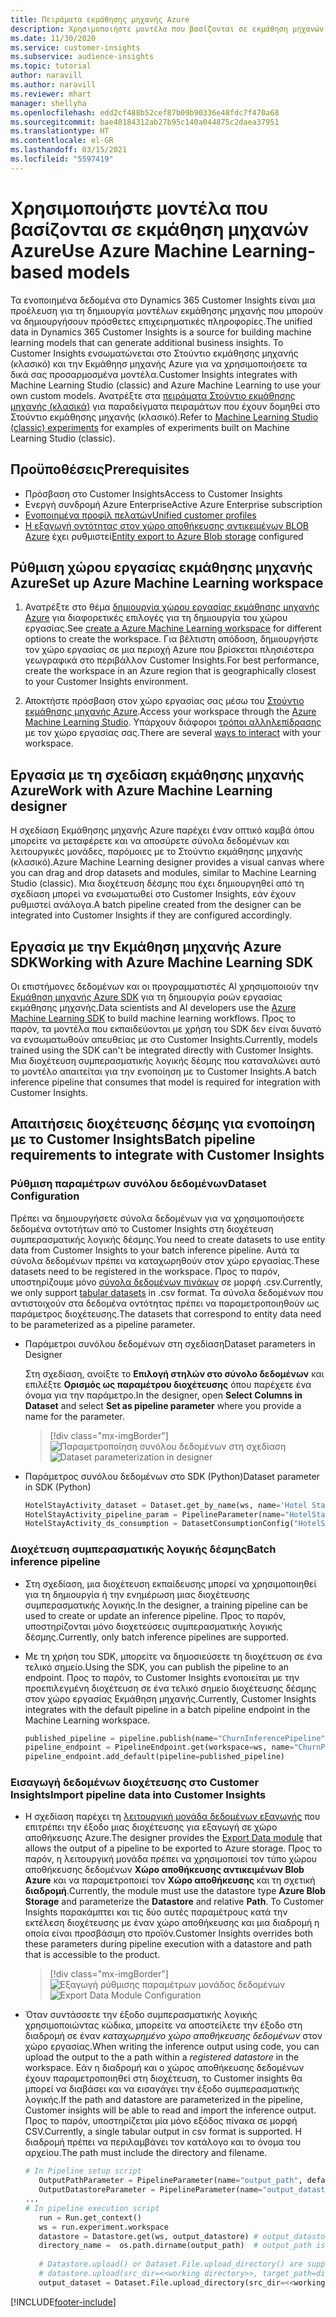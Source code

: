 ```yaml
---
title: Πειράματα εκμάθησης μηχανής Azure
description: Χρησιμοποιήστε μοντέλα που βασίζονται σε εκμάθηση μηχανών Azure στο Dynamics 365 Customer Insights.
ms.date: 11/30/2020
ms.service: customer-insights
ms.subservice: audience-insights
ms.topic: tutorial
author: naravill
ms.author: naravill
ms.reviewer: mhart
manager: shellyha
ms.openlocfilehash: edd2cf488b52cef87b09b90336e48fdc7f470a68
ms.sourcegitcommit: bae40184312ab27b95c140a044875c2daea37951
ms.translationtype: HT
ms.contentlocale: el-GR
ms.lasthandoff: 03/15/2021
ms.locfileid: "5597419"
---
```

# <a name="use-azure-machine-learning-based-models"></a><span data-ttu-id="7f5af-103">Χρησιμοποιήστε μοντέλα που βασίζονται σε εκμάθηση μηχανών Azure</span><span class="sxs-lookup"><span data-stu-id="7f5af-103">Use Azure Machine Learning-based models</span></span>

<span data-ttu-id="7f5af-104">Τα ενοποιημένα δεδομένα στο Dynamics 365 Customer Insights είναι μια προέλευση για τη δημιουργία μοντέλων εκμάθησης μηχανής που μπορούν να δημιουργήσουν πρόσθετες επιχειρηματικές πληροφορίες.</span><span class="sxs-lookup"><span data-stu-id="7f5af-104">The unified data in Dynamics 365 Customer Insights is a source for building machine learning models that can generate additional business insights.</span></span> <span data-ttu-id="7f5af-105">Το Customer Insights ενσωματώνεται στο Στούντιο εκμάθησης μηχανής (κλασικό) και την Εκμάθηησ μηχανής Azure για να χρησιμοποιήσετε τα δικά σας προσαρμοσμένα μοντέλα.</span><span class="sxs-lookup"><span data-stu-id="7f5af-105">Customer Insights integrates with Machine Learning Studio (classic) and Azure Machine Learning to use your own custom models.</span></span> <span data-ttu-id="7f5af-106">Ανατρέξτε στα [πειράματα Στούντιο εκμάθησης μηχανής (κλασικά)](machine-learning-studio-experiments.md) για παραδείγματα πειραμάτων που έχουν δομηθεί στο Στούντιο εκμάθησης μηχανής (κλασικό).</span><span class="sxs-lookup"><span data-stu-id="7f5af-106">Refer to [Machine Learning Studio (classic) experiments](machine-learning-studio-experiments.md) for examples of experiments built on Machine Learning Studio (classic).</span></span> 

## <a name="prerequisites"></a><span data-ttu-id="7f5af-107">Προϋποθέσεις</span><span class="sxs-lookup"><span data-stu-id="7f5af-107">Prerequisites</span></span>

- <span data-ttu-id="7f5af-108">Πρόσβαση στο Customer Insights</span><span class="sxs-lookup"><span data-stu-id="7f5af-108">Access to Customer Insights</span></span>
- <span data-ttu-id="7f5af-109">Ενεργή συνδρομή Azure Enterprise</span><span class="sxs-lookup"><span data-stu-id="7f5af-109">Active Azure Enterprise subscription</span></span>
- [<span data-ttu-id="7f5af-110">Ενοποιημένα προφίλ πελατών</span><span class="sxs-lookup"><span data-stu-id="7f5af-110">Unified customer profiles</span></span>](data-unification.md)
- <span data-ttu-id="7f5af-111">[Η εξαγωγή οντότητας στον χώρο αποθήκευσης αντικειμένων BLOB Azure](export-azure-blob-storage.md) έχει ρυθμιστεί</span><span class="sxs-lookup"><span data-stu-id="7f5af-111">[Entity export to Azure Blob storage](export-azure-blob-storage.md) configured</span></span>

## <a name="set-up-azure-machine-learning-workspace"></a><span data-ttu-id="7f5af-112">Ρύθμιση χώρου εργασίας εκμάθησης μηχανής Azure</span><span class="sxs-lookup"><span data-stu-id="7f5af-112">Set up Azure Machine Learning workspace</span></span>

1. <span data-ttu-id="7f5af-113">Ανατρέξτε στο θέμα [δημιουργία χώρου εργασίας εκμάθησης μηχανής Azure](/azure/machine-learning/concept-workspace#-create-a-workspace) για διαφορετικές επιλογές για τη δημιουργία του χώρου εργασίας.</span><span class="sxs-lookup"><span data-stu-id="7f5af-113">See [create a Azure Machine Learning workspace](/azure/machine-learning/concept-workspace#-create-a-workspace) for different options to create the workspace.</span></span> <span data-ttu-id="7f5af-114">Για βέλτιστη απόδοση, δημιουργήστε τον χώρο εργασίας σε μια περιοχή Azure που βρίσκεται πλησιέστερα γεωγραφικά στο περιβάλλον Customer Insights.</span><span class="sxs-lookup"><span data-stu-id="7f5af-114">For best performance, create the workspace in an Azure region that is geographically closest to your Customer Insights environment.</span></span>

1. <span data-ttu-id="7f5af-115">Αποκτήστε πρόσβαση στον χώρο εργασίας σας μέσω του [Στούντιο εκμάθησης μηχανής Azure](https://ml.azure.com/).</span><span class="sxs-lookup"><span data-stu-id="7f5af-115">Access your workspace through the [Azure Machine Learning Studio](https://ml.azure.com/).</span></span> <span data-ttu-id="7f5af-116">Υπάρχουν διάφοροι [τρόποι αλληλεπίδρασης](/azure/machine-learning/concept-workspace#tools-for-workspace-interaction) με τον χώρο εργασίας σας.</span><span class="sxs-lookup"><span data-stu-id="7f5af-116">There are several [ways to interact](/azure/machine-learning/concept-workspace#tools-for-workspace-interaction) with your workspace.</span></span>

## <a name="work-with-azure-machine-learning-designer"></a><span data-ttu-id="7f5af-117">Εργασία με τη σχεδίαση εκμάθησης μηχανής Azure</span><span class="sxs-lookup"><span data-stu-id="7f5af-117">Work with Azure Machine Learning designer</span></span>

<span data-ttu-id="7f5af-118">Η σχεδίαση Εκμάθησης μηχανής Azure παρέχει έναν οπτικό καμβά όπου μπορείτε να μεταφέρετε και να αποσύρετε σύνολα δεδομένων και λειτουργικές μονάδες, παρόμοιες με το Στούντιο εκμάθησης μηχανής (κλασικό).</span><span class="sxs-lookup"><span data-stu-id="7f5af-118">Azure Machine Learning designer provides a visual canvas where you can drag and drop datasets and modules, similar to Machine Learning Studio (classic).</span></span> <span data-ttu-id="7f5af-119">Μια διοχέτευση δέσμης που έχει δημιουργηθεί από τη σχεδίαση μπορεί να ενσωματωθεί στο Customer Insights, εάν έχουν ρυθμιστεί ανάλογα.</span><span class="sxs-lookup"><span data-stu-id="7f5af-119">A batch pipeline created from the designer can be integrated into Customer Insights if they are configured accordingly.</span></span> 
   
## <a name="working-with-azure-machine-learning-sdk"></a><span data-ttu-id="7f5af-120">Εργασία με την Εκμάθηση μηχανής Azure SDK</span><span class="sxs-lookup"><span data-stu-id="7f5af-120">Working with Azure Machine Learning SDK</span></span>

<span data-ttu-id="7f5af-121">Οι επιστήμονες δεδομένων και οι προγραμματιστές AI χρησιμοποιούν την [Εκμάθηση μηχανής Azure SDK](/python/api/overview/azure/ml/?preserve-view=true&view=azure-ml-py) για τη δημιουργία ροών εργασίας εκμάθησης μηχανής.</span><span class="sxs-lookup"><span data-stu-id="7f5af-121">Data scientists and AI developers use the [Azure Machine Learning SDK](/python/api/overview/azure/ml/?preserve-view=true&view=azure-ml-py) to build machine learning workflows.</span></span> <span data-ttu-id="7f5af-122">Προς το παρόν, τα μοντέλα που εκπαιδεύονται με χρήση του SDK δεν είναι δυνατό να ενσωματωθούν απευθείας με στο Customer Insights.</span><span class="sxs-lookup"><span data-stu-id="7f5af-122">Currently, models trained using the SDK can't be integrated directly with Customer Insights.</span></span> <span data-ttu-id="7f5af-123">Μια διοχέτευση συμπερασματικής λογικής δέσμης που καταναλώνει αυτό το μοντέλο απαιτείται για την ενοποίηση με το Customer Insights.</span><span class="sxs-lookup"><span data-stu-id="7f5af-123">A batch inference pipeline that consumes that model is required for integration with Customer Insights.</span></span>

## <a name="batch-pipeline-requirements-to-integrate-with-customer-insights"></a><span data-ttu-id="7f5af-124">Απαιτήσεις διοχέτευσης δέσμης για ενοποίηση με το Customer Insights</span><span class="sxs-lookup"><span data-stu-id="7f5af-124">Batch pipeline requirements to integrate with Customer Insights</span></span>

### <a name="dataset-configuration"></a><span data-ttu-id="7f5af-125">Ρύθμιση παραμέτρων συνόλου δεδομένων</span><span class="sxs-lookup"><span data-stu-id="7f5af-125">Dataset Configuration</span></span>

<span data-ttu-id="7f5af-126">Πρέπει να δημιουργήσετε σύνολα δεδομένων για να χρησιμοποιήσετε δεδομένα οντοτήτων από το Customer Insights στη διοχέτευση συμπερασματικής λογικής δέσμης.</span><span class="sxs-lookup"><span data-stu-id="7f5af-126">You need to create datasets to use entity data from Customer Insights to your batch inference pipeline.</span></span> <span data-ttu-id="7f5af-127">Αυτά τα σύνολα δεδομένων πρέπει να καταχωρηθούν στον χώρο εργασίας.</span><span class="sxs-lookup"><span data-stu-id="7f5af-127">These datasets need to be registered in the workspace.</span></span> <span data-ttu-id="7f5af-128">Προς το παρόν, υποστηρίζουμε μόνο [σύνολα δεδομένων πινάκων](/azure/machine-learning/how-to-create-register-datasets#tabulardataset) σε μορφή .csv.</span><span class="sxs-lookup"><span data-stu-id="7f5af-128">Currently, we only support [tabular datasets](/azure/machine-learning/how-to-create-register-datasets#tabulardataset) in .csv format.</span></span> <span data-ttu-id="7f5af-129">Τα σύνολα δεδομένων που αντιστοιχούν στα δεδομένα οντότητας πρέπει να παραμετροποιηθούν ως παράμετρος διοχέτευσης.</span><span class="sxs-lookup"><span data-stu-id="7f5af-129">The datasets that correspond to entity data need to be parameterized as a pipeline parameter.</span></span>
   
* <span data-ttu-id="7f5af-130">Παράμετροι συνόλου δεδομένων στη σχεδίαση</span><span class="sxs-lookup"><span data-stu-id="7f5af-130">Dataset parameters in Designer</span></span>
   
     <span data-ttu-id="7f5af-131">Στη σχεδίαση, ανοίξτε το **Επιλογή στηλών στο σύνολο δεδομένων** και επιλέξτε **Ορισμός ως παραμέτρου διοχέτευσης** όπου παρέχετε ένα όνομα για την παράμετρο.</span><span class="sxs-lookup"><span data-stu-id="7f5af-131">In the designer, open **Select Columns in Dataset** and select **Set as pipeline parameter** where you provide a name for the parameter.</span></span>

     > [!div class="mx-imgBorder"]
     > <span data-ttu-id="7f5af-132">![Παραμετροποίηση συνόλου δεδομένων στη σχεδίαση](media/intelligence-designer-dataset-parameters.png "Παραμετροποίηση συνόλου δεδομένων στη σχεδίαση")</span><span class="sxs-lookup"><span data-stu-id="7f5af-132">![Dataset parameterization in designer](media/intelligence-designer-dataset-parameters.png "Dataset parameterization in designer")</span></span>
   
* <span data-ttu-id="7f5af-133">Παράμετρος συνόλου δεδομένων στο SDK (Python)</span><span class="sxs-lookup"><span data-stu-id="7f5af-133">Dataset parameter in SDK (Python)</span></span>
   
   ```python
   HotelStayActivity_dataset = Dataset.get_by_name(ws, name='Hotel Stay Activity Data')
   HotelStayActivity_pipeline_param = PipelineParameter(name="HotelStayActivity_pipeline_param", default_value=HotelStayActivity_dataset)
   HotelStayActivity_ds_consumption = DatasetConsumptionConfig("HotelStayActivity_dataset", HotelStayActivity_pipeline_param)
   ```

### <a name="batch-inference-pipeline"></a><span data-ttu-id="7f5af-134">Διοχέτευση συμπερασματικής λογικής δέσμης</span><span class="sxs-lookup"><span data-stu-id="7f5af-134">Batch inference pipeline</span></span>
  
* <span data-ttu-id="7f5af-135">Στη σχεδίαση, μια διοχέτευση εκπαίδευσης μπορεί να χρησιμοποιηθεί για τη δημιουργία ή την ενημέρωση μιας διοχέτευσης συμπερασματικής λογικής.</span><span class="sxs-lookup"><span data-stu-id="7f5af-135">In the designer, a training pipeline can be used to create or update an inference pipeline.</span></span> <span data-ttu-id="7f5af-136">Προς το παρόν, υποστηρίζονται μόνο διοχετεύσεις συμπερασματικής λογικής δέσμης.</span><span class="sxs-lookup"><span data-stu-id="7f5af-136">Currently, only batch inference pipelines are supported.</span></span>

* <span data-ttu-id="7f5af-137">Με τη χρήση του SDK, μπορείτε να δημοσιεύσετε τη διοχέτευση σε ένα τελικό σημείο.</span><span class="sxs-lookup"><span data-stu-id="7f5af-137">Using the SDK, you can publish the pipeline to an endpoint.</span></span> <span data-ttu-id="7f5af-138">Προς το παρόν, το Customer Insights ενοποιείται με την προεπιλεγμένη διοχέτευση σε ένα τελικό σημείο διοχέτευσης δέσμης στον χώρο εργασίας Εκμάθηση μηχανής.</span><span class="sxs-lookup"><span data-stu-id="7f5af-138">Currently, Customer Insights integrates with the default pipeline in a batch pipeline endpoint in the Machine Learning workspace.</span></span>
   
   ```python
   published_pipeline = pipeline.publish(name="ChurnInferencePipeline", description="Published Churn Inference pipeline")
   pipeline_endpoint = PipelineEndpoint.get(workspace=ws, name="ChurnPipelineEndpoint") 
   pipeline_endpoint.add_default(pipeline=published_pipeline)
   ```

### <a name="import-pipeline-data-into-customer-insights"></a><span data-ttu-id="7f5af-139">Εισαγωγή δεδομένων διοχέτευσης στο Customer Insights</span><span class="sxs-lookup"><span data-stu-id="7f5af-139">Import pipeline data into Customer Insights</span></span>

* <span data-ttu-id="7f5af-140">Η σχεδίαση παρέχει τη [λειτουργική μονάδα δεδομένων εξαγωγής](/azure/machine-learning/algorithm-module-reference/export-data) που επιτρέπει την έξοδο μιας διοχέτευσης για εξαγωγή σε χώρο αποθήκευσης Azure.</span><span class="sxs-lookup"><span data-stu-id="7f5af-140">The designer provides the [Export Data module](/azure/machine-learning/algorithm-module-reference/export-data) that allows the output of a pipeline to be exported to Azure storage.</span></span> <span data-ttu-id="7f5af-141">Προς το παρόν, η λειτουργική μονάδα πρέπει να χρησιμοποιεί τον τύπο χώρου αποθήκευσης δεδομένων **Χώρο αποθήκευσης αντικειμένων Blob Azure** και να παραμετροποιεί τον **Χώρο αποθήκευσης** και τη σχετική **διαδρομή**.</span><span class="sxs-lookup"><span data-stu-id="7f5af-141">Currently, the module must use the datastore type **Azure Blob Storage** and parameterize the **Datastore** and relative **Path**.</span></span> <span data-ttu-id="7f5af-142">Το Customer Insights παρακάμπτει και τις δύο αυτές παραμέτρους κατά την εκτέλεση διοχέτευσης με έναν χώρο αποθήκευσης και μια διαδρομή η οποία είναι προσβάσιμη στο προϊόν.</span><span class="sxs-lookup"><span data-stu-id="7f5af-142">Customer Insights overrides both these parameters during pipeline execution with a datastore and path that is accessible to the product.</span></span>
   > [!div class="mx-imgBorder"]
   > <span data-ttu-id="7f5af-143">![Εξαγωγή ρύθμισης παραμέτρων μονάδας δεδομένων](media/intelligence-designer-importdata.png "Εξαγωγή ρύθμισης παραμέτρων μονάδας δεδομένων")</span><span class="sxs-lookup"><span data-stu-id="7f5af-143">![Export Data Module Configuration](media/intelligence-designer-importdata.png "Export Data Module Configuration")</span></span>
   
* <span data-ttu-id="7f5af-144">Όταν συντάσσετε την έξοδο συμπερασματικής λογικής χρησιμοποιώντας κώδικα, μπορείτε να αποστείλετε την έξοδο στη διαδρομή σε έναν *καταχωρημένο χώρο αποθήκευσης δεδομένων* στον χώρο εργασίας.</span><span class="sxs-lookup"><span data-stu-id="7f5af-144">When writing the inference output using code, you can upload the output to the a path within a *registered datastore* in the workspace.</span></span> <span data-ttu-id="7f5af-145">Εάν η διαδρομή και ο χώρος αποθήκευσης δεδομένων έχουν παραμετροποιηθεί στη διοχέτευση, το Customer insights θα μπορεί να διαβάσει και να εισαγάγει την έξοδο συμπερασματικής λογικής.</span><span class="sxs-lookup"><span data-stu-id="7f5af-145">If the path and datastore are parameterized in the pipeline, Customer insights will be able to read and import the inference output.</span></span> <span data-ttu-id="7f5af-146">Προς το παρόν, υποστηρίζεται μία μόνο εξόδος πίνακα σε μορφή CSV.</span><span class="sxs-lookup"><span data-stu-id="7f5af-146">Currently, a single tabular output in csv format is supported.</span></span> <span data-ttu-id="7f5af-147">Η διαδρομή πρέπει να περιλαμβάνει τον κατάλογο και το όνομα του αρχείου.</span><span class="sxs-lookup"><span data-stu-id="7f5af-147">The path must include the directory and filename.</span></span>

   ```python
   # In Pipeline setup script
      OutputPathParameter = PipelineParameter(name="output_path", default_value="HotelChurnOutput/HotelChurnOutput.csv")
      OutputDatastoreParameter = PipelineParameter(name="output_datastore", default_value="workspaceblobstore")
   ...
   # In pipeline execution script
      run = Run.get_context()
      ws = run.experiment.workspace
      datastore = Datastore.get(ws, output_datastore) # output_datastore is parameterized
      directory_name =  os.path.dirname(output_path)  # output_path is parameterized.
      
      # Datastore.upload() or Dataset.File.upload_directory() are supported methods to uplaod the data
      # datastore.upload(src_dir=<<working directory>>, target_path=directory_name, overwrite=False, show_progress=True)
      output_dataset = Dataset.File.upload_directory(src_dir=<<working directory>>, target = (datastore, directory_name)) # Remove trailing "/" from directory_name
   ```


[!INCLUDE[footer-include](../includes/footer-banner.md)]